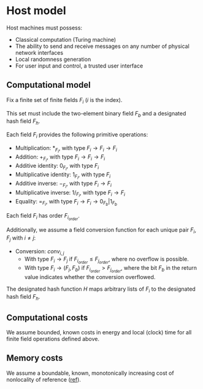 # Host model


Host machines must possess:
- Classical computation (Turing machine)
- The ability to send and receive messages on any number of physical network interfaces
- Local randomness generation
- For user input and control, a trusted user interface

## Computational model


Fix a finite set of finite fields $F_{i}$ ($i$ is the index).

This set must include the two-element binary field $F_b$ and a designated hash field $F_h$.

Each field $F_i$ provides the following primitive operations:

- Multiplication: $*_{F_i}$, with type $F_i \to F_i \to F_i$
- Addition: $+_{F_i}$, with type $F_i \to F_i \to F_i$
- Additive identity: $0_{F_i}$, with type $F_i$
- Multiplicative identity: $1_{F_i}$, with type $F_i$
- Additive inverse: $-_{F_i}$, with type $F_i \to F_i$
- Multiplicative inverse: $1/_{F_i}$, with type $F_i \to F_i$
- Equality: $=_{F_i}$, with type $F_i \to F_i \to {0_{F_b} | 1_{F_b}}$

Each field $F_i$ has order ${F_{i_{order}}}$.

Additionally, we assume a field conversion function for each unique pair $F_i, F_j$ with $i \neq j$:

- Conversion: $conv_{i, j}$
    - With type $F_i \to F_j$ if $F_{i_{order}} \leq F_{j_{order}}$, where no overflow is possible.
    - With type $F_i \to (F_j, F_b)$ if $F_{i_{order}} > F_{j_{order}}$, where the bit $F_b$ in the return value indicates whether the conversion overflowed.

The designated hash function $H$ maps arbitrary lists of $F_i$ to the designated hash field $F_h$.

## Computational costs


We assume bounded, known costs in energy and local (clock) time for all finite field operations defined above.

## Memory costs


We assume a boundable, known, monotonically increasing cost of nonlocality of reference ([ref](https://en.wikipedia.org/wiki/Locality_of_reference)).

